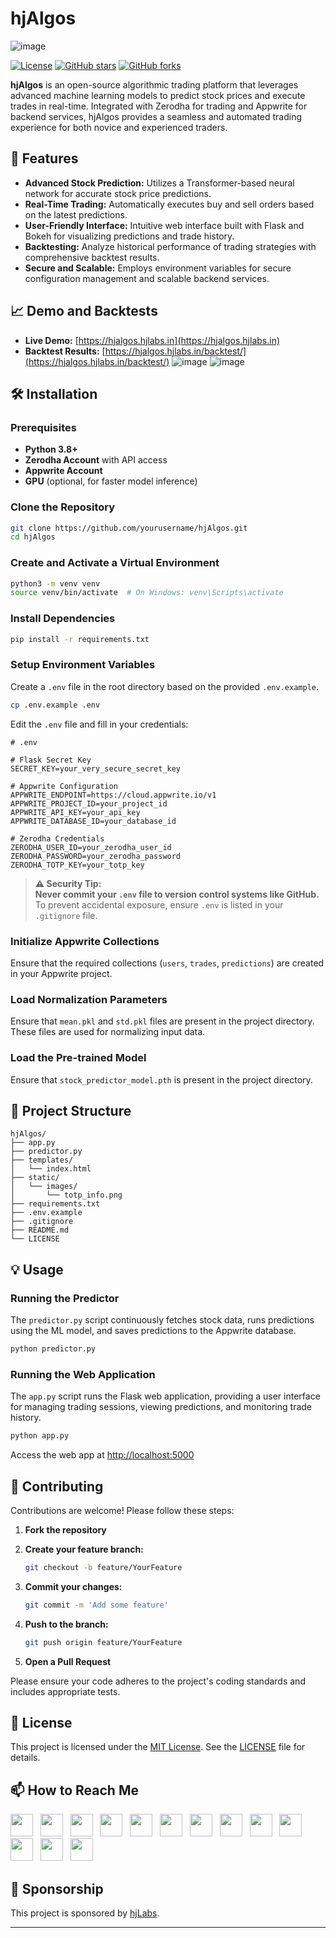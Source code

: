 # hjAlgos

![image](https://github.com/user-attachments/assets/93f8c0b1-9de8-40d6-9b9a-cf2f094bbf7b)


[![License](https://img.shields.io/badge/License-MIT-blue.svg)](LICENSE)
[![GitHub stars](https://img.shields.io/github/stars/yourusername/hjAlgos.svg?style=social&label=Star)](https://github.com/yourusername/hjAlgos)
[![GitHub forks](https://img.shields.io/github/forks/yourusername/hjAlgos.svg?style=social&label=Fork)](https://github.com/yourusername/hjAlgos/fork)

**hjAlgos** is an open-source algorithmic trading platform that leverages advanced machine learning models to predict stock prices and execute trades in real-time. Integrated with Zerodha for trading and Appwrite for backend services, hjAlgos provides a seamless and automated trading experience for both novice and experienced traders.

## 🚀 Features

- **Advanced Stock Prediction:** Utilizes a Transformer-based neural network for accurate stock price predictions.
- **Real-Time Trading:** Automatically executes buy and sell orders based on the latest predictions.
- **User-Friendly Interface:** Intuitive web interface built with Flask and Bokeh for visualizing predictions and trade history.
- **Backtesting:** Analyze historical performance of trading strategies with comprehensive backtest results.
- **Secure and Scalable:** Employs environment variables for secure configuration management and scalable backend services.

## 📈 Demo and Backtests

- **Live Demo:** [https://hjalgos.hjlabs.in](https://hjalgos.hjlabs.in)
- **Backtest Results:** [https://hjalgos.hjlabs.in/backtest/](https://hjalgos.hjlabs.in/backtest/)
![image](https://github.com/user-attachments/assets/9daa4d2f-ccb0-4b44-89bc-59b83e5d4690)
![image](https://github.com/user-attachments/assets/c886124c-01fe-43da-88ff-b7e82d5a40e8)



## 🛠 Installation

### Prerequisites

- **Python 3.8+**
- **Zerodha Account** with API access
- **Appwrite Account**
- **GPU** (optional, for faster model inference)

### Clone the Repository

```bash
git clone https://github.com/yourusername/hjAlgos.git
cd hjAlgos
```

### Create and Activate a Virtual Environment

```bash
python3 -m venv venv
source venv/bin/activate  # On Windows: venv\Scripts\activate
```

### Install Dependencies

```bash
pip install -r requirements.txt
```

### Setup Environment Variables

Create a `.env` file in the root directory based on the provided `.env.example`.

```bash
cp .env.example .env
```

Edit the `.env` file and fill in your credentials:

```dotenv
# .env

# Flask Secret Key
SECRET_KEY=your_very_secure_secret_key

# Appwrite Configuration
APPWRITE_ENDPOINT=https://cloud.appwrite.io/v1
APPWRITE_PROJECT_ID=your_project_id
APPWRITE_API_KEY=your_api_key
APPWRITE_DATABASE_ID=your_database_id

# Zerodha Credentials
ZERODHA_USER_ID=your_zerodha_user_id
ZERODHA_PASSWORD=your_zerodha_password
ZERODHA_TOTP_KEY=your_totp_key
```

> **⚠️ Security Tip:**  
> **Never commit your `.env` file to version control systems like GitHub.** To prevent accidental exposure, ensure `.env` is listed in your `.gitignore` file.

### Initialize Appwrite Collections

Ensure that the required collections (`users`, `trades`, `predictions`) are created in your Appwrite project.

### Load Normalization Parameters

Ensure that `mean.pkl` and `std.pkl` files are present in the project directory. These files are used for normalizing input data.

### Load the Pre-trained Model

Ensure that `stock_predictor_model.pth` is present in the project directory.

## 📂 Project Structure

```
hjAlgos/
├── app.py
├── predictor.py
├── templates/
│   └── index.html
├── static/
│   └── images/
│       └── totp_info.png
├── requirements.txt
├── .env.example
├── .gitignore
├── README.md
└── LICENSE
```

## 💡 Usage

### Running the Predictor

The `predictor.py` script continuously fetches stock data, runs predictions using the ML model, and saves predictions to the Appwrite database.

```bash
python predictor.py
```

### Running the Web Application

The `app.py` script runs the Flask web application, providing a user interface for managing trading sessions, viewing predictions, and monitoring trade history.

```bash
python app.py
```

Access the web app at [http://localhost:5000](http://localhost:5000)

## 📝 Contributing

Contributions are welcome! Please follow these steps:

1. **Fork the repository**
2. **Create your feature branch:**

    ```bash
    git checkout -b feature/YourFeature
    ```

3. **Commit your changes:**

    ```bash
    git commit -m 'Add some feature'
    ```

4. **Push to the branch:**

    ```bash
    git push origin feature/YourFeature
    ```

5. **Open a Pull Request**

Please ensure your code adheres to the project's coding standards and includes appropriate tests.

## 🧾 License

This project is licensed under the [MIT License](LICENSE). See the [LICENSE](LICENSE) file for details.

## 📫 How to Reach Me

[<img height="36" src="https://cdn.simpleicons.org/similarweb"/>](https://hjlabs.in/) &nbsp;
[<img height="36" src="https://cdn.simpleicons.org/WhatsApp"/>](https://wa.me/917016525813) &nbsp;
[<img height="36" src="https://cdn.simpleicons.org/telegram"/>](https://t.me/hjlabs) &nbsp;
[<img height="36" src="https://cdn.simpleicons.org/Gmail"/>](mailto:hemangjoshi37a@gmail.com) &nbsp;
[<img height="36" src="https://cdn.simpleicons.org/LinkedIn"/>](https://www.linkedin.com/in/hemang-joshi-046746aa) &nbsp;
[<img height="36" src="https://cdn.simpleicons.org/facebook"/>](https://www.facebook.com/hemangjoshi37) &nbsp;
[<img height="36" src="https://cdn.simpleicons.org/Twitter"/>](https://twitter.com/HemangJ81509525) &nbsp;
[<img height="36" src="https://cdn.simpleicons.org/tumblr"/>](https://www.tumblr.com/blog/hemangjoshi37a-blog) &nbsp;
[<img height="36" src="https://cdn.simpleicons.org/StackOverflow"/>](https://stackoverflow.com/users/8090050/hemang-joshi) &nbsp;
[<img height="36" src="https://cdn.simpleicons.org/Instagram"/>](https://www.instagram.com/hemangjoshi37) &nbsp;
[<img height="36" src="https://cdn.simpleicons.org/Pinterest"/>](https://in.pinterest.com/hemangjoshi37a) &nbsp;
[<img height="36" src="https://cdn.simpleicons.org/Blogger"/>](http://hemangjoshi.blogspot.com) &nbsp;
[<img height="36" src="https://cdn.simpleicons.org/gitlab"/>](https://gitlab.com/hemangjoshi37a) &nbsp;

## 🤝 Sponsorship

This project is sponsored by [hjLabs](https://hjlabs.in).

---

